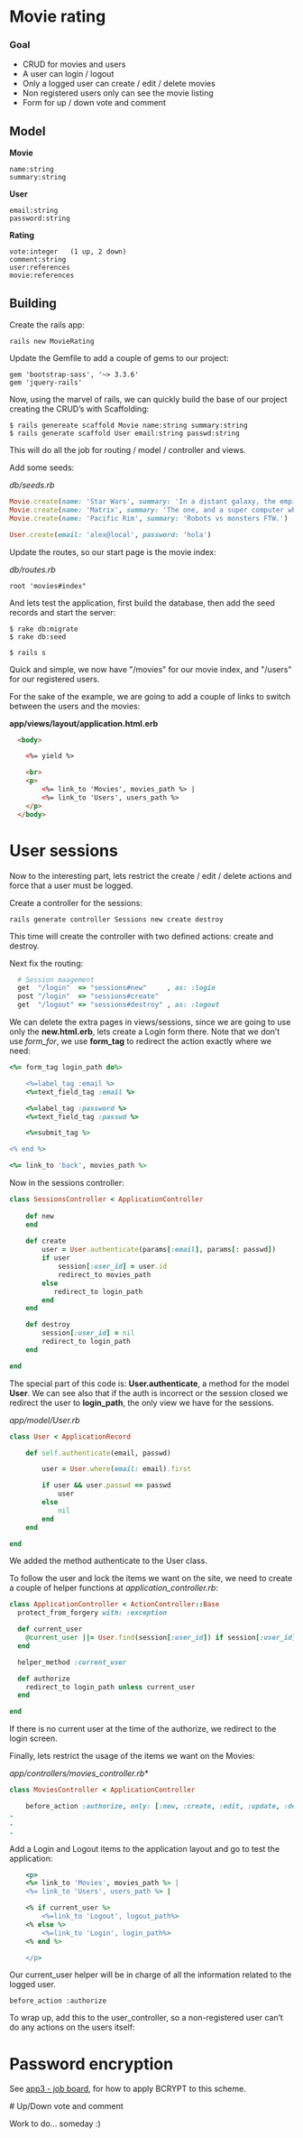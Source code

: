# Movie rating

### Goal

- CRUD for movies and users
- A user can login / logout 
- Only a logged user can create / edit / delete movies
- Non registered users only can see the movie listing
- Form for up / down vote and comment

## Model

**Movie**
```
name:string
summary:string
```

**User**
```
email:string
password:string
```

**Rating**
```
vote:integer   (1 up, 2 down)
comment:string
user:references
movie:references
```

## Building
Create the rails app:

`rails new MovieRating`

Update the Gemfile to add a couple of gems to our project:

```
gem 'bootstrap-sass', '~> 3.3.6'
gem 'jquery-rails'
```

Now, using the marvel of rails,  we can quickly build the base of our project creating the CRUD’s with Scaffolding:

```
$ rails genereate scaffold Movie name:string summary:string
$ rails generate scaffold User email:string passwd:string
```

This will do all the job for routing / model / controller and views.

Add some seeds:

*db/seeds.rb*
```ruby
Movie.create(name: 'Star Wars', summary: 'In a distant galaxy, the empire, pew pew.')
Movie.create(name: 'Matrix', summary: 'The one, and a super computer whatever.')
Movie.create(name: 'Pacific Rim', summary: 'Robots vs monsters FTW.')

User.create(email: 'alex@local', password: 'hola')
```

Update the routes, so our start page is the movie index:

*db/routes.rb*
```
root 'movies#index"
```

And lets test the application, first build the database, then add the seed records and start the server:

```
$ rake db:migrate
$ rake db:seed

$ rails s
```

Quick and simple, we now have "/movies" for our movie index, and "/users" for our registered users.

For the sake of the example, we are going to add a couple of links to switch between the users and the movies:

**app/views/layout/application.html.erb**
```html
  <body>

    <%= yield %>

    <br>
    <p>
    	<%= link_to 'Movies', movies_path %> | 
    	<%= link_to 'Users', users_path %>
    </p>
  </body>
```

# User sessions
Now to the interesting part, lets restrict the create / edit / delete actions and force that a user must be logged. 

Create a controller for the sessions:

`rails generate controller Sessions new create destroy`

This time will create the controller with two defined actions: create and destroy.

Next fix the routing:

```ruby
  # Session maagement
  get  "/login"  => "sessions#new"     , as: :login
  post "/login"  => "sessions#create"
  get  "/logout" => "sessions#destroy" , as: :logout
```

We can delete the extra pages in views/sessions, since we are going to use only the **new.html.erb**, lets create a Login form there. Note that we don’t use *form_for*, we use **form_tag** to redirect the action exactly where we need:

```ruby
<%= form_tag login_path do%>

    <%=label_tag :email %>
    <%=text_field_tag :email %>

    <%=label_tag :password %>
    <%=text_field_tag :passwd %>

    <%=submit_tag %>

<% end %>

<%= link_to 'back', movies_path %>
```

Now in the sessions controller:

```ruby
class SessionsController < ApplicationController
    
    def new
    end
    
    def create
        user = User.authenticate(params[:email], params[: passwd])
        if user
            session[:user_id] = user.id
            redirect_to movies_path
        else 
           redirect_to login_path
        end
    end

    def destroy
        session[:user_id] = nil
        redirect_to login_path
    end

end
```

The special part of this code is: **User.authenticate**, a method for the model **User**. We can see also that if the auth is incorrect or the session closed we redirect the user to **login_path**, the only view we have for the sessions.

*app/model/User.rb*

```ruby
class User < ApplicationRecord

    def self.authenticate(email, passwd)

        user = User.where(email: email).first

        if user && user.passwd == passwd
            user
        else
            nil
        end
    end

end

```

We added the method authenticate to the User class.

To follow the user and lock the items we want on the site, we need to create  a couple of helper functions at *application_controller.rb*:

```ruby
class ApplicationController < ActionController::Base
  protect_from_forgery with: :exception

  def current_user
    @current_user ||= User.find(session[:user_id]) if session[:user_id]
  end

  helper_method :current_user

  def authorize
    redirect_to login_path unless current_user
  end

end

```

If there is no current user at the time of the authorize, we redirect to the login screen. 

Finally, lets restrict the usage of the items we want on the Movies:

*app/controllers/movies_controller.rb**
```ruby
class MoviesController < ApplicationController

    before_action :authorize, only: [:new, :create, :edit, :update, :destroy]
.
.
.
```

Add a Login and Logout items to the application layout and go to test the application:

```ruby
    <p>
    <%= link_to 'Movies', movies_path %> | 
    <%= link_to 'Users', users_path %> |

    <% if current_user %>
        <%=link_to 'Logout', logout_path%>
    <% else %>
        <%=link_to 'Login', login_path%>
    <% end %>

    </p>
```

Our current_user helper will be in charge of all the information related to the logged user.

`before_action :authorize`

To wrap up, add this to the user_controller, so a non-registered user can’t do any actions on the users itself:

# Password encryption

See [app3 - job board](https://github.com/alexertech/app3_jobsboard), for how to apply BCRYPT to this scheme.

# Up/Down vote and comment

Work to do... someday :)